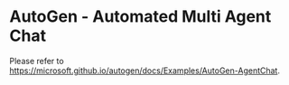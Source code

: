 # AutoGen - Automated Multi Agent Chat

Please refer to https://microsoft.github.io/autogen/docs/Examples/AutoGen-AgentChat.
